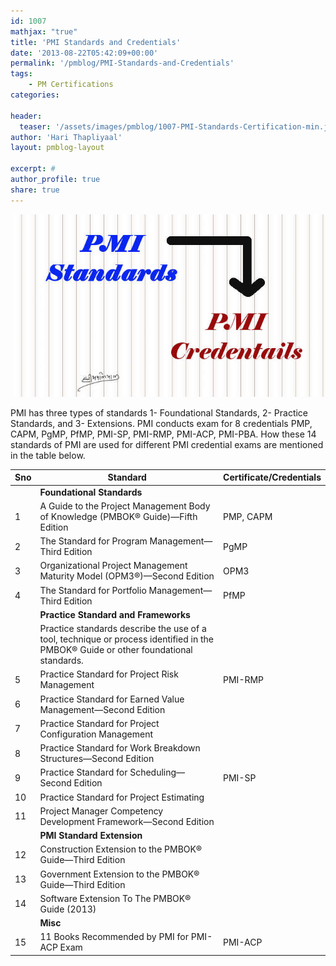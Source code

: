 ```yaml
---
id: 1007   
mathjax: "true"
title: 'PMI Standards and Credentials'
date: '2013-08-22T05:42:09+00:00'
permalink: '/pmblog/PMI-Standards-and-Credentials'
tags: 
    - PM Certifications
categories:

header:
  teaser: '/assets/images/pmblog/1007-PMI-Standards-Certification-min.jpg'
author: 'Hari Thapliyaal'
layout: pmblog-layout 

excerpt: #
author_profile: true
share: true
---
```

![](/assets/images/pmblog/1007-PMI-Standards-Certification-min.jpg)   

PMI has three types of standards 1- Foundational Standards, 2- Practice Standards, and 3- Extensions. PMI conducts exam for 8 credentials PMP, CAPM, PgMP, PfMP, PMI-SP, PMI-RMP, PMI-ACP, PMI-PBA. How these 14 standards of PMI are used for different PMI credential exams are mentioned in the table below.

| Sno | Standard | Certificate/Credentials |
|---|---|---|
|  | **Foundational Standards** |  |
| 1 | A Guide to the Project Management Body of Knowledge (PMBOK® Guide)—Fifth Edition | PMP, CAPM |
| 2 | The Standard for Program Management—Third Edition | PgMP |
| 3 | Organizational Project Management Maturity Model (OPM3®)—Second Edition | OPM3 |
| 4 | The Standard for Portfolio Management—Third Edition | PfMP |
|  | **Practice Standard and Frameworks** |  |
|  | Practice standards describe the use of a tool, technique or process identified in the PMBOK® Guide or other foundational standards. |  |
| 5 | Practice Standard for Project Risk Management | PMI-RMP |
| 6 | Practice Standard for Earned Value Management—Second Edition |  |
| 7 | Practice Standard for Project Configuration Management |  |
| 8 | Practice Standard for Work Breakdown Structures—Second Edition |  |
| 9 | Practice Standard for Scheduling—Second Edition | PMI-SP |
| 10 | Practice Standard for Project Estimating |  |
| 11 | Project Manager Competency Development Framework—Second Edition |  |
|  | **PMI Standard Extension** |  |
| 12 | Construction Extension to the PMBOK® Guide—Third Edition |  |
| 13 | Government Extension to the PMBOK® Guide—Third Edition |  |
| 14 | Software Extension To The PMBOK® Guide (2013) |  |
|  | **Misc** |  |
| 15 | 11 Books Recommended by PMI for PMI-ACP Exam | PMI-ACP |
